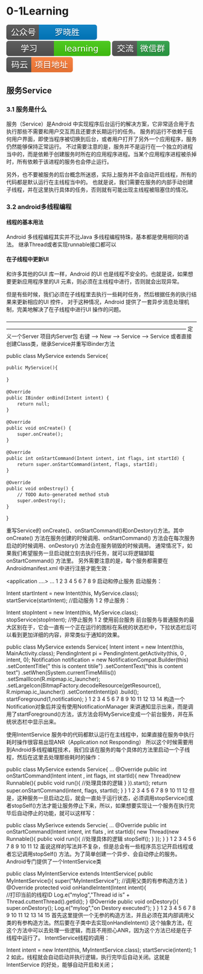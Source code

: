 # 0-1Learning

![alt text](../../static/common/svg/luoxiaosheng.svg "公众号")
![alt text](../../static/common/svg/luoxiaosheng_learning.svg "学习")
![alt text](../../static/common/svg/luoxiaosheng_wechat.svg "微信")
![alt text](../../static/common/svg/luoxiaosheng_gitee.svg "码云")


## 服务Service

### 3.1 服务是什么

服务（Service）是Android 中实现程序后台运行的解决方案，它非常适合用于去执行那些不需要和用户交互而且还要求长期运行的任务。
服务的运行不依赖于任何用户界面，即使当程序被切换到后台，或者用户打开了另外一个应用程序，服务仍然能够保持正常运行。
不过需要注意的是，服务并不是运行在一个独立的进程当中的，而是依赖于创建服务时所在的应用程序进程。当某个应用程序进程被杀掉时，所有依赖于该进程的服务也会停止运行。

另外，也不要被服务的后台概念所迷惑，实际上服务并不会自动开启线程，所有的代码都是默认运行在主线程当中的。
也就是说，我们需要在服务的内部手动创建子线程，并在这里执行具体的任务，否则就有可能出现主线程被阻塞住的情况。

### 3.2 android多线程编程

#### 线程的基本用法
Android 多线程编程其实并不比Java 多线程编程特珠，基本都是使用相同的语法。
继承Thread或者实现runnable接口都可以


#### 在子线程中更新UI
和许多其他的GUI 库一样，Android 的UI 也是线程不安全的。也就是说，如果想要更新应用程序里的UI 元素，则必须在主线程中进行，否则就会出现异常。

但是有些时候，我们必须在子线程里去执行一些耗时任务，然后根据任务的执行结果来更新相应的UI 控件，
对于这种情况，Android 提供了一套异步消息处理机制，完美地解决了在子线程中进行UI 操作的问题。







——————————————————————————————————————————————————————————————————————
定义一个Server
项目内Server包 右键 --> New --> Service --> Service 或者直接创建Class类，继承Service并重写IBinder方法

public class MyService extends Service{
	
	public MyService(){
		
	}

	@Override
	public IBinder onBind(Intent intent) {
		return null;
	}
	
	@Override
	public void onCreate() {
		super.onCreate();
	}
	
	@Override
	public int onStartCommand(Intent intent, int flags, int startId) {
		return super.onStartCommand(intent, flags, startId);
	}
	
	@Override
	public void onDestroy() {
		// TODO Auto-generated method stub
		super.onDestroy();
	}
}

重写Service的 onCreate()、onStartCommand()和onDestory()方法。其中 onCreate() 方法在服务创建的时候调用、onStartCommand() 方法会在每次服务启动的时候调用、onDestory() 方法会在服务销毁的时候调用。
通常情况下，如果我们希望服务一旦启动就立刻去执行任务，就可以将逻辑卸载onStartCommand() 方法里。
另外需要注意的是，每个服务都需要在Androidmanifest.xml 中进行注册才能生效：

<application
	....>
	...
	<service
		android:name=".MyService"
		android:enabled="true"
		android:exported="true">
	</service>
</application>
1
2
3
4
5
6
7
8
9
启动和停止服务
启动服务：

Intent startIntent = new Intent(this, MyService.class);
startService(startIntent); //启动服务
1
2
停止服务：

Intent stopIntent = new Intent(this, MyService.class);
stopService(stopIntent); //停止服务
1
2
使用前台服务
前台服务与普通服务的最大区别在于，它会一直有一个正在运行的图标在系统的状态栏中，下拉状态栏后可以看到更加详细的内容，非常类似于通知的效果。

public class MyService extends Service{
	Intent intent = new Intent(this, MainActivity.class);
	PendingIntent pi = PendingIntent.getActivity(this, 0 , intent, 0);
	Notification notification  = new NotificationCompat.Builder(this)
		.setContentTitle(" this is content titile")
		.setContentText("this is content text")
		.setWhen(System.currentTimeMillis())
		.setSmallIcon(R.mipmap.ic_launcher);
		.setLargeIcon(BitmapFactory.decodeResource(getResource(),
			R.mipmap.ic_launcher))
		.setContentIntent(pi)
		.build();
	startForeground(1,notification);
}
1
2
3
4
5
6
7
8
9
10
11
12
13
14
构造一个Notification对象后并没有使用NotificationManager 来讲通知显示出来，而是调用了startForeground()方法，该方法会将MyService变成一个前台服务，并在系统状态栏中显示出来。

使用IntentService
服务中的代码都默认运行在主线程中，如果直接在服务中执行耗时操作很容易出现ANR（Application not Responding）
所以这个时候需要用到Android多线程编程技术，我们应该在服务的每个具体的方法里启动一个子线程，然后在这里去处理那些耗时的操作：

public class MyService extends Service{
	...
	@Override
	public int onStartCommand(Intent intent , int flags, int startId){
		new Thread(new Runnable(){
			public void run(){
				//处理具体的逻辑
			}
		}).start();
		return super.onStartCommand(intent, flags, startId);
	}
}
1
2
3
4
5
6
7
8
9
10
11
12
但是，这种服务一旦启动之后，就会一直处于运行状态，必须调用stopService()或者stopSelf()方法才能让服务停止下来，所以，如果想要实现让一个服务在执行完毕后自动停止的功能，就可以这样写：

public class MySerivce extends Servcie{
	...
	@Override
	public int onStartCommand(Intent intent, int flats , int startId){
		new Thread(new Runnable(){
			public void run(){
				//处理具体的逻辑
				stopSelf();
			}
		});
	}
}
1
2
3
4
5
6
7
8
9
10
11
12
虽说这样的写法并不复杂，但是总会有一些程序员忘记开启线程或者忘记调用stopSelf() 方法。为了简单创建一个异步、会自动停止的服务。Android专门提供了一个IntentService类

public class MyIntentService extends IntentService{
	public MyIntentService(){
		super("MyIntentService");  //调用父类的有参构造方法
	}
	@Override
	protected void onHandleIntent(Intent intent){	
		//打印当前的线程ID
		Log.e("mylog","Thread id is” + Thread.cuttentThread().getId();
	}
	@Override
	public void onDestory(){
		super.onDestory();
		Log.e("mylog","on Destory executed");
	}
}
1
2
3
4
5
6
7
8
9
10
11
12
13
14
15
首先这里提供一个无参的构造方法，并且必须在其内部调用父类的有参构造方法。然后要在子类中去实现onHandleIntent() 这个抽象方法，在这个方法中可以去处理一些逻辑，而且不用担心ANR，因为这个方法已经是在子线程中运行了。
IntentService线程的调用：

Intent intent = new Intent(this, MyIntentService.class);
startServcie(intent);
1
2
如此，线程就会自动启动并执行逻辑，执行完毕后自动关闭。这就是IntentService 的好处，能够自动开启和关闭；

